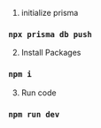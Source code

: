 1. initialize prisma
### `npx prisma db push`

2. Install Packages
### `npm i`

3. Run code
### `npm run dev`
